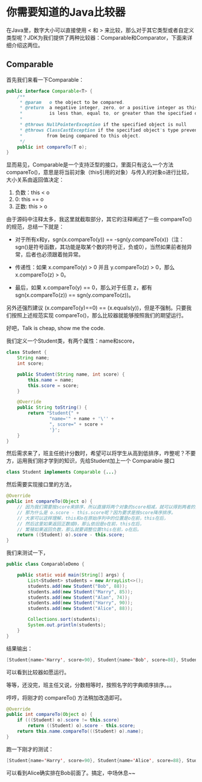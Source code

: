 # 你需要知道的Java比较器

在Java里，数字大小可以直接使用 < 和 > 来比较，那么对于其它类型或者自定义类型呢？JDK为我们提供了两种比较器：Comparable和Comparator，下面来详细介绍这两位。

## Comparable

首先我们来看一下Comparable：

```java
public interface Comparable<T> {
    /**
     * @param   o the object to be compared.
     * @return  a negative integer, zero, or a positive integer as this object
     *          is less than, equal to, or greater than the specified object.
     *
     * @throws NullPointerException if the specified object is null
     * @throws ClassCastException if the specified object's type prevents it
     *         from being compared to this object.
     */
    public int compareTo(T o);
}
```

显而易见，Comparable是一个支持泛型的接口，里面只有这么一个方法 compareTo()，意思是将当前对象（this引用的对象）与传入的对象o进行比较，大小关系由返回值决定：

1. 负数：this < o
2. 0: this == o
3. 正数: this > o

由于源码中注释太多，我这里就截取部分，其它的注释阐述了一些 compareTo() 的规范，总结一下就是：

* 对于所有x和y，sgn(x.compareTo(y)) == -sgn(y.compareTo(x))（注：sgn()是符号函数，其功能是取某个数的符号正，负或0），当然如果前者抛异常，后者也必须跟着抛异常。

* 传递性：如果 x.compareTo(y) > 0 并且 y.compareTo(z) > 0，那么 x.compareTo(z) > 0。

* 最后，如果 x.compareTo(y) == 0，那么对于任意 z，都有 sgn(x.compareTo(z)) == sgn(y.compareTo(z))。

另外还强烈建议 (x.compareTo(y)==0) == (x.equals(y))，但是不强制。只要我们按照上述规范实现 compareTo()，那么比较器就能够按照我们的期望运行。

好吧，Talk is cheap, show me the code.

我们定义一个Student类，有两个属性：name和score，

```java
class Student {
    String name;
    int score;

    public Student(String name, int score) {
        this.name = name;
        this.score = score;
    }

    @Override
    public String toString() {
        return "Student{" +
                "name='" + name + '\'' +
                ", score=" + score +
                '}';
    }
}
```

然后需求来了，班主任统计分数时，希望可以将学生从高到低排序，咋整呢？不要方，运用我们刚才学到的知识，先给Student加上一个 Comparable 接口

```java
class Student implements Comparable {...}
```

然后需要实现接口里的方法，

```java
@Override
public int compareTo(Object o) {
    // 因为我们需要按score来排序，所以直接将两个对象的score相减，就可以得到两者的大小关系了。
    // 那为什么是 o.score - this.score呢？因为要求是按score降序排序。
    // 大家可以这样理解，this和o在原始序列中的位置是o在前，this在后，
    // 然后这里如果返回正数或0，那么依旧是o在前，this在后，
    // 繁殖如果返回负数，那么就要调整位置this在前，o在后。
    return ((Student) o).score - this.score;
}
```

我们来测试一下，

```java
public class ComparableDemo {

    public static void main(String[] args) {
        List<Student> students = new ArrayList<>();
        students.add(new Student("Bob", 88));
        students.add(new Student("Marry", 85));
        students.add(new Student("Alan", 74));
        students.add(new Student("Harry", 90));
        students.add(new Student("Alice", 88));

        Collections.sort(students);
        System.out.println(students);
    }
}
```

结果输出：

```java
[Student{name='Harry', score=90}, Student{name='Bob', score=88}, Student{name='Alice', score=88}, Student{name='Marry', score=85}, Student{name='Alan', score=74}]
```

可以看到比较器如愿运行。

等等，还没完，班主任又说，分数相等时，按照名字的字典顺序排序。。。

哼哼，将刚才的 compareTo() 方法稍加改造即可。

```java
@Override
public int compareTo(Object o) {
    if (((Student) o).score != this.score)
        return ((Student) o).score - this.score;
    return this.name.compareTo(((Student) o).name);
}
```

跑一下刚才的测试：

```java
[Student{name='Harry', score=90}, Student{name='Alice', score=88}, Student{name='Bob', score=88}, Student{name='Marry', score=85}, Student{name='Alan', score=74}]
```

可以看到Alice确实排在Bob前面了。搞定，中场休息~~
